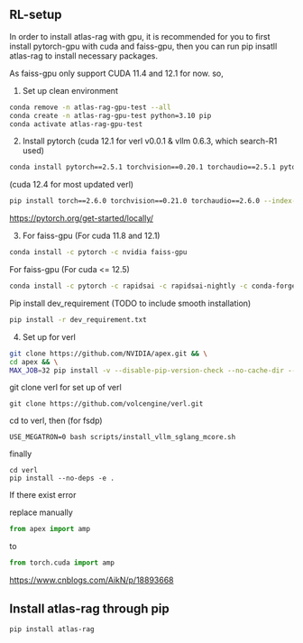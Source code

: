 ## RL-setup
In order to install atlas-rag with gpu, it is recommended for you to first install pytorch-gpu with cuda and faiss-gpu, then you can run pip insatll atlas-rag to install necessary packages.

As faiss-gpu only support CUDA 11.4 and 12.1 for now. so,
1. Set up clean environment
```bash
conda remove -n atlas-rag-gpu-test --all
conda create -n atlas-rag-gpu-test python=3.10 pip
conda activate atlas-rag-gpu-test
```
2. Install pytorch 
(cuda 12.1 for verl v0.0.1 & vllm 0.6.3, which search-R1 used)
```bash
conda install pytorch==2.5.1 torchvision==0.20.1 torchaudio==2.5.1 pytorch-cuda=12.1 -c pytorch -c nvidia
```
(cuda 12.4 for most updated verl)
``` bash
pip install torch==2.6.0 torchvision==0.21.0 torchaudio==2.6.0 --index-url https://download.pytorch.org/whl/cu124
```
https://pytorch.org/get-started/locally/

3. For faiss-gpu (For cuda 11.8 and 12.1)
```bash
conda install -c pytorch -c nvidia faiss-gpu
```
For faiss-gpu (For cuda <= 12.5)
```bash
conda install -c pytorch -c rapidsai -c rapidsai-nightly -c conda-forge -c nvidia pytorch/label/nightly::faiss-gpu-cuvs 'cuda-version>=12.0,<=12.5'
```

Pip install dev_requirement (TODO to include smooth installation)
```bash
pip install -r dev_requirement.txt
```

4. Set up for verl
```bash
git clone https://github.com/NVIDIA/apex.git && \
cd apex && \
MAX_JOB=32 pip install -v --disable-pip-version-check --no-cache-dir --no-build-isolation --config-settings "--build-option=--cpp_ext" --config-settings "--build-option=--cuda_ext" ./
```
git clone verl for set up of verl
```
git clone https://github.com/volcengine/verl.git
```
cd to verl, then (for fsdp)
``` shell
USE_MEGATRON=0 bash scripts/install_vllm_sglang_mcore.sh
```

finally
```
cd verl
pip install --no-deps -e .
```

If there exist error

replace manually 
```python
from apex import amp 
```
to
```python
from torch.cuda import amp
```
https://www.cnblogs.com/AikN/p/18893668

## Install atlas-rag through pip
```bash
pip install atlas-rag
```